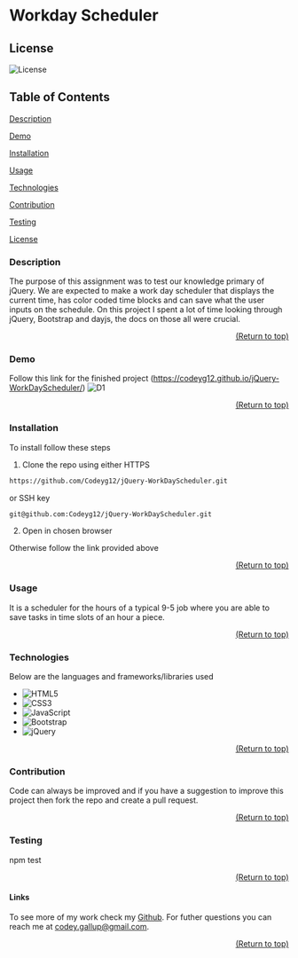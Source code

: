 <a name="readme-top"></a>

  # Workday Scheduler

  ## License 
  ![License](https://img.shields.io/badge/license-MIT-00beef)

  ## Table of Contents
  [Description](#description)
  
  [Demo](#demo)

  [Installation](#installation)

  [Usage](#usage)

  [Technologies](#tech)

  [Contribution](#contribution)

  [Testing](#test)
  
  [License](#license)

  ### Description
  
  The purpose of this assignment was to test our knowledge primary of jQuery. We are expected to make a work day scheduler that displays the current time, has color coded time blocks and can save what the user inputs on the schedule. On this project I spent a lot of time looking through jQuery, Bootstrap and dayjs, the docs on those all were crucial. 

  <p align="right"><a href="#readme-top">(Return to top)</a></p>

  ### Demo

  Follow this link for the finished project (https://codeyg12.github.io/jQuery-WorkDayScheduler/)
![D1](https://user-images.githubusercontent.com/103782398/176347792-022bc1c8-3775-4b79-99ee-0a605b6664f7.png)

  <p align="right"><a href="#readme-top">(Return to top)</a></p>
  
  ### Installation

  To install follow these steps

  1. Clone the repo using either HTTPS

  ```sh
  https://github.com/Codeyg12/jQuery-WorkDayScheduler.git
  ```

 or SSH key

 ```sh
 git@github.com:Codeyg12/jQuery-WorkDayScheduler.git
 ```

 2. Open in chosen browser

 Otherwise follow the link provided above

  <p align="right"><a href="#readme-top">(Return to top)</a></p>

  ### Usage

  It is a scheduler for the hours of a typical 9-5 job where you are able to save tasks in time slots of an hour a piece.

  <p align="right"><a href="#readme-top">(Return to top)</a></p>

  ### Technologies

  Below are the languages and frameworks/libraries used
  * ![HTML5](https://img.shields.io/badge/html5-%23E34F26.svg?style=for-the-badge&logo=html5&logoColor=white)
  * ![CSS3](https://img.shields.io/badge/css3-%231572B6.svg?style=for-the-badge&logo=css3&logoColor=white)
  * ![JavaScript](https://img.shields.io/badge/javascript-%23323330.svg?style=for-the-badge&logo=javascript&logoColor=%23F7DF1E)
  * ![Bootstrap](https://img.shields.io/badge/bootstrap-%23563D7C.svg?style=for-the-badge&logo=bootstrap&logoColor=white)
  * ![jQuery](https://img.shields.io/badge/jquery-%230769AD.svg?style=for-the-badge&logo=jquery&logoColor=white)

  <p align="right"><a href="#readme-top">(Return to top)</a></p>

  ### Contribution

  Code can always be improved and if you have a suggestion to improve this project then fork the repo and create a pull request.

  <p align="right"><a href="#readme-top">(Return to top)</a></p>

  ### Testing

  npm test

  <p align="right"><a href="#readme-top">(Return to top)</a></p>

  #### Links

  To see more of my work check my [Github](https://github.com/Codeyg12). For futher questions you can reach me at codey.gallup@gmail.com.

  <p align="right"><a href="#readme-top">(Return to top)</a></p>
